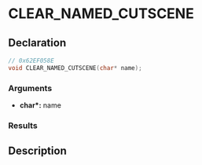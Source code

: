 # CLEAR_NAMED_CUTSCENE

## Declaration
```cpp
// 0x62EF058E
void CLEAR_NAMED_CUTSCENE(char* name);
```

### Arguments
- **char\*:** name

### Results

## Description

